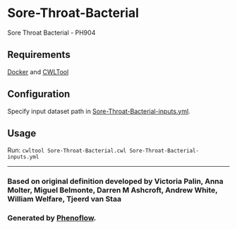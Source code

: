 # Sore-Throat-Bacterial

Sore Throat Bacterial - PH904

## Requirements

[Docker](https://docs.docker.com/install/) and [CWLTool](https://github.com/common-workflow-language/cwltool#install)

## Configuration

Specify input dataset path in [Sore-Throat-Bacterial-inputs.yml](Sore-Throat-Bacterial-inputs.yml).

## Usage

Run: `cwltool Sore-Throat-Bacterial.cwl Sore-Throat-Bacterial-inputs.yml`

***

### Based on original definition developed by Victoria Palin, Anna Molter, Miguel Belmonte, Darren M Ashcroft, Andrew White, William Welfare, Tjeerd van Staa
### Generated by [Phenoflow](https://kclhi.org/phenoflow).
